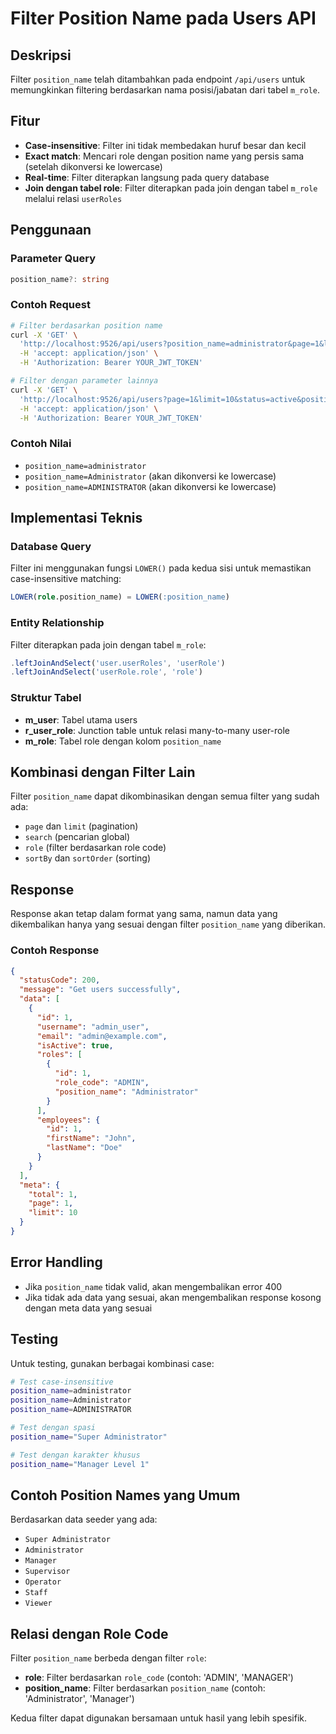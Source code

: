 # Filter Position Name pada Users API

## Deskripsi
Filter `position_name` telah ditambahkan pada endpoint `/api/users` untuk memungkinkan filtering berdasarkan nama posisi/jabatan dari tabel `m_role`.

## Fitur
- **Case-insensitive**: Filter ini tidak membedakan huruf besar dan kecil
- **Exact match**: Mencari role dengan position name yang persis sama (setelah dikonversi ke lowercase)
- **Real-time**: Filter diterapkan langsung pada query database
- **Join dengan tabel role**: Filter diterapkan pada join dengan tabel `m_role` melalui relasi `userRoles`

## Penggunaan

### Parameter Query
```typescript
position_name?: string
```

### Contoh Request
```bash
# Filter berdasarkan position name
curl -X 'GET' \
  'http://localhost:9526/api/users?position_name=administrator&page=1&limit=10' \
  -H 'accept: application/json' \
  -H 'Authorization: Bearer YOUR_JWT_TOKEN'

# Filter dengan parameter lainnya
curl -X 'GET' \
  'http://localhost:9526/api/users?page=1&limit=10&status=active&position_name=administrator&role=ADMIN&sortBy=username&sortOrder=ASC' \
  -H 'accept: application/json' \
  -H 'Authorization: Bearer YOUR_JWT_TOKEN'
```

### Contoh Nilai
- `position_name=administrator`
- `position_name=Administrator` (akan dikonversi ke lowercase)
- `position_name=ADMINISTRATOR` (akan dikonversi ke lowercase)

## Implementasi Teknis

### Database Query
Filter ini menggunakan fungsi `LOWER()` pada kedua sisi untuk memastikan case-insensitive matching:

```sql
LOWER(role.position_name) = LOWER(:position_name)
```

### Entity Relationship
Filter diterapkan pada join dengan tabel `m_role`:
```typescript
.leftJoinAndSelect('user.userRoles', 'userRole')
.leftJoinAndSelect('userRole.role', 'role')
```

### Struktur Tabel
- **m_user**: Tabel utama users
- **r_user_role**: Junction table untuk relasi many-to-many user-role
- **m_role**: Tabel role dengan kolom `position_name`

## Kombinasi dengan Filter Lain
Filter `position_name` dapat dikombinasikan dengan semua filter yang sudah ada:
- `page` dan `limit` (pagination)
- `search` (pencarian global)
- `role` (filter berdasarkan role code)
- `sortBy` dan `sortOrder` (sorting)

## Response
Response akan tetap dalam format yang sama, namun data yang dikembalikan hanya yang sesuai dengan filter `position_name` yang diberikan.

### Contoh Response
```json
{
  "statusCode": 200,
  "message": "Get users successfully",
  "data": [
    {
      "id": 1,
      "username": "admin_user",
      "email": "admin@example.com",
      "isActive": true,
      "roles": [
        {
          "id": 1,
          "role_code": "ADMIN",
          "position_name": "Administrator"
        }
      ],
      "employees": {
        "id": 1,
        "firstName": "John",
        "lastName": "Doe"
      }
    }
  ],
  "meta": {
    "total": 1,
    "page": 1,
    "limit": 10
  }
}
```

## Error Handling
- Jika `position_name` tidak valid, akan mengembalikan error 400
- Jika tidak ada data yang sesuai, akan mengembalikan response kosong dengan meta data yang sesuai

## Testing
Untuk testing, gunakan berbagai kombinasi case:
```bash
# Test case-insensitive
position_name=administrator
position_name=Administrator
position_name=ADMINISTRATOR

# Test dengan spasi
position_name="Super Administrator"

# Test dengan karakter khusus
position_name="Manager Level 1"
```

## Contoh Position Names yang Umum
Berdasarkan data seeder yang ada:
- `Super Administrator`
- `Administrator`
- `Manager`
- `Supervisor`
- `Operator`
- `Staff`
- `Viewer`

## Relasi dengan Role Code
Filter `position_name` berbeda dengan filter `role`:
- **role**: Filter berdasarkan `role_code` (contoh: 'ADMIN', 'MANAGER')
- **position_name**: Filter berdasarkan `position_name` (contoh: 'Administrator', 'Manager')

Kedua filter dapat digunakan bersamaan untuk hasil yang lebih spesifik.

